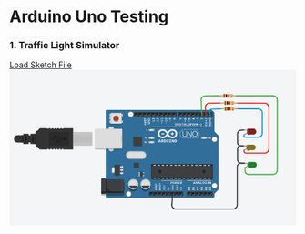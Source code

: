 # Arduino Uno Testing

### 1. Traffic Light Simulator
[Load Sketch File](https://github.com/mart-anthony-stark/Arduino-uno-testing/blob/main/led.cpp)
![Board](https://github.com/mart-anthony-stark/Arduino-uno-testing/blob/main/images/board.png?raw=true)